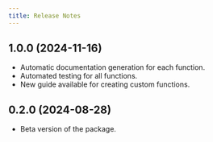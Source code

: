 ```yaml
---
title: Release Notes
---
```


## 1.0.0 (2024-11-16)

- Automatic documentation generation for each function.
- Automated testing for all functions.
- New guide available for creating custom functions.

## 0.2.0 (2024-08-28)

- Beta version of the package.
